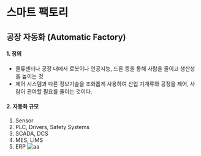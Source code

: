 # 스마트 팩토리
## 공장 자동화 (Automatic Factory)
#### 1. 정의
  - 물류센터나 공장 내에서 로봇이나 인공지능, 드론 등을 통해 사람을 줄이고 생산성을 높이는 것
  - 제어 시스템과 다른 정보기술을 조화롭게 사용하여 산업 기계류와 공정을 제어, 사람이 관여할 필요를 줄이는 것이다.
#### 2. 자동화 규모
  1. Sensor
  2. PLC, Drivers, Safety Systems
  3. SCADA, DCS
  4. MES, LIMS
  5. ERP
  ![aa](http://www.addixa.net/wp-content/uploads/2012/11/Piramide_Ingles.png)

